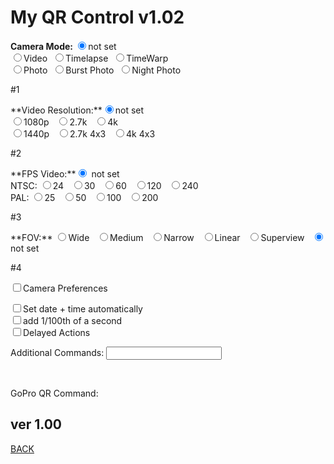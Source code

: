 <script src="../../jquery.min.js"></script>
<script src="../../qrcodeborder.js"></script>
<style>
        #qrcode{
            width: 100%;
        }
        div{
            width: 100%;
            display: inline-block;
        }
</style>

# My QR Control v1.02

<p><b>Camera Mode: </b><input type="radio" id="m7" name="mode" value="" checked><label for="m7">not set</label><br>
  <input type="radio" id="m1" name="mode" value="mV"><label  for="m1">Video</label>&nbsp;
  <input type="radio" id="m2" name="mode" value="mT"><label  for="m2">Timelapse</label>&nbsp;
  <input type="radio" id="m3" name="mode" value="mTW"><label for="m3">TimeWarp</label><br>
  <input type="radio" id="m4" name="mode" value="mP"><label  for="m4">Photo</label>&nbsp;
  <input type="radio" id="m5" name="mode" value="mPB"><label for="m5">Burst Photo</label>&nbsp;
  <input type="radio" id="m6" name="mode" value="mPN"><label for="m6">Night Photo</label><br>
<table>

#1 

<div id="settingsRES">
**Video Resolution:**<input type="radio" id="r7" name="res" value="" checked><label for="r7">not set</label><br>
  <input type="radio" id="r1" name="res" value="r1080"><label for="r1">1080p </label>&nbsp;
  <input type="radio" id="r2" name="res" value="r27"  ><label for="r2">2.7k  </label>&nbsp;
  <input type="radio" id="r3" name="res" value="r4"   ><label for="r3">4k </label><br>
  <input type="radio" id="r4" name="res" value="r1440"><label for="r4">1440p </label>&nbsp;
  <input type="radio" id="r5" name="res" value="r27T" ><label for="r5">2.7k 4x3 </label>&nbsp;
  <input type="radio" id="r6" name="res" value="r4T"  ><label for="r6">4k 4x3 </label><br>
</div>
 
#2
 
<div id="settingsFPS">
**FPS Video:**</b><input type="radio" id="p10" name="fps" value="" checked> <label for="p10">not set</label><br>
NTSC:
  <input type="radio" id="p1" name="fps" value="p24" ><label for="p1">24 </label>&nbsp;
  <input type="radio" id="p2" name="fps" value="p30" ><label for="p2">30 </label>&nbsp;
  <input type="radio" id="p3" name="fps" value="p60" ><label for="p3">60 </label>&nbsp;
  <input type="radio" id="p4" name="fps" value="p120"><label for="p4">120 </label>&nbsp;
  <input type="radio" id="p5" name="fps" value="p240"><label for="p5">240 </label>&nbsp;<br>
 PAL:
  <input type="radio" id="p6" name="fps" value="p25"><label for="p6">25 </label>&nbsp;
  <input type="radio" id="p7" name="fps" value="p50"><label for="p7">50 </label>&nbsp;
  <input type="radio" id="p8" name="fps" value="p100"><label for="p8">100 </label>&nbsp;
  <input type="radio" id="p9" name="fps" value="p200"><label for="p9">200 </label>&nbsp;
</div>
 
#3
 
<div id="settingsFOV">
**FOV:**
  <input type="radio" id="f1" name="fov" value="fW"><label for="f1">Wide </label>&nbsp;
  <input type="radio" id="f2" name="fov" value="fM"><label for="f2">Medium </label>&nbsp;
  <input type="radio" id="f3" name="fov" value="fN"><label for="f3">Narrow </label>&nbsp;
  <input type="radio" id="f4" name="fov" value="fL"><label for="f4">Linear </label>&nbsp;
  <input type="radio" id="f5" name="fov" value="fS"><label for="f5">Superview </label>&nbsp;
  <input type="radio" id="f6" name="fov" value="" checked> <label for="f6">not set</label>
 </div>

#4

<div id="settingsBurst" style="display: none">
**Burst Style:**
  <input type="radio" id="b1" name="burst" value="b3N1"><label  for="b1">3/1 </label>&nbsp;
  <input type="radio" id="b2" name="burst" value="b5N1"><label  for="b2">5/1 </label>&nbsp;
  <input type="radio" id="b3" name="burst" value="b10N1"><label for="b3">10/1 </label>&nbsp;
  <input type="radio" id="b4" name="burst" value="b10N2"><label for="b4">10/2 </label>&nbsp;
  <input type="radio" id="b5" name="burst" value="b10N3"><label for="b5">10/3 </label>&nbsp;
  <input type="radio" id="b6" name="burst" value="b30N1"><label for="b6">30/1 </label>&nbsp;
  <input type="radio" id="b7" name="burst" value="b30N2"><label for="b7">30/2 </label>&nbsp;
  <input type="radio" id="b8" name="burst" value="b30N3"><label for="b8">30/3 </label>&nbsp;
  <input type="radio" id="b9" name="burst" value="b30N6"><label for="b9">30/6 </label>&nbsp;
  <input type="radio" id="b10" name="burst" value="" checked><label for="b10">not set</label>
</div>


<div id="settingsLoop" style="display: none">
<p><b>Loop Length: </b>
  <input type="radio" id="loop1" name="loop" value="" checked><label for="loop1">5 min </label>&nbsp;
  <input type="radio" id="loop2" name="loop" value="2"><label for="loop2">20 min </label>&nbsp;
  <input type="radio" id="loop3" name="loop" value="6"><label for="loop3">60 min </label>&nbsp;
  <input type="radio" id="loop4" name="loop" value="12"><label for="loop4">120 min </label>&nbsp;
  <input type="radio" id="loop5" name="loop" value="M"><label for="loop5">MAX</label><br>
</div>


<div id="settingsTimelapse" style="display: none">
<p><b>Timelapse Interval: </b>
  <input type="radio" id="fpslapse1"   name="fpslapse" value="p15"><label for="fpslapse1">2X </label>&nbsp;
  <input type="radio" id="fpslapse2"    name="fpslapse" value="p6"><label for="fpslapse2">5X </label>&nbsp;
  <input type="radio" id="fpslapse3"    name="fpslapse" value="p3"><label for="fpslapse3">10X </label>&nbsp;
  <input type="radio" id="fpslapse4"    name="fpslapse" value="p2"><label for="fpslapse4">0.5s/15X </label>&nbsp;
  <input type="radio" id="fpslapse5"    name="fpslapse" value="p1"><label for="fpslapse5">1s/30X </label>&nbsp;
  <input type="radio" id="fpslapse6"   name="fpslapse" value="p.2"><label for="fpslapse6">2s </label>&nbsp;
  <input type="radio" id="fpslapse7"   name="fpslapse" value="p.5"><label for="fpslapse7">5s </label>&nbsp;
  <input type="radio" id="fpslapse8"  name="fpslapse" value="p.10"><label for="fpslapse8">10s </label>&nbsp;
  <input type="radio" id="fpslapse9"  name="fpslapse" value="p.30"><label for="fpslapse9">30s </label>&nbsp;
  <input type="radio" id="fpslapse10" name="fpslapse" value="p.60"><label for="fpslapse10">60s </label>&nbsp;
  <input type="radio" id="fpslapse11" name="fpslapse" value="" checked><label for="fpslapse11">not set</label><br>
</div>
 
<div id="settingsNightlapse" style="display: none">
<p><b>Nightlapse Interval: </b>
  <input type="radio" id="fpsnight1" name="fpsnight" value="p"     ><label for="fpsnight1">cont. </label>&nbsp;
  <input type="radio" id="fpsnight2" name="fpsnight" value="p.10"  ><label for="fpsnight2">10s </label>&nbsp;
  <input type="radio" id="fpsnight3" name="fpsnight" value="p.15"  ><label for="fpsnight3">15s </label>&nbsp;
  <input type="radio" id="fpsnight4" name="fpsnight" value="p.30"  ><label for="fpsnight4">30s </label>&nbsp;
  <input type="radio" id="fpsnight5" name="fpsnight" value="p.60"  ><label for="fpsnight5">60s </label>&nbsp;
  <input type="radio" id="fpsnight6" name="fpsnight" value="p.120" ><label for="fpsnight6">2min </label>&nbsp;
  <input type="radio" id="fpsnight7" name="fpsnight" value="p.300" ><label for="fpsnight7">5min </label>&nbsp;
  <input type="radio" id="fpsnight8" name="fpsnight" value="p.1800"><label for="fpsnight8">30min </label>&nbsp;
  <input type="radio" id="fpsnight9" name="fpsnight" value="p.3600"><label for="fpsnight9">60min </label>&nbsp;
  <input type="radio" id="fpsnight10" name="fpsnight" value="" checked><label for="fpsnight10">not set</label>
</div>
 
 

<div id="settingsNightexposure" style="display: none">
<p><b>Night Exposure: </b>
  <input type="radio" id="nightexp1" name="nightexp" value="eA" ><label for="nightexp1">auto </label>&nbsp;
  <input type="radio" id="nightexp2" name="nightexp" value="e2" ><label for="nightexp2">2s </label>&nbsp;
  <input type="radio" id="nightexp3" name="nightexp" value="e5" ><label for="nightexp3">5s </label>&nbsp;
  <input type="radio" id="nightexp4" name="nightexp" value="e10"><label for="nightexp4">10s </label>&nbsp;
  <input type="radio" id="nightexp5" name="nightexp" value="e15"><label for="nightexp5">15s </label>&nbsp;
  <input type="radio" id="nightexp6" name="nightexp" value="e20"><label for="nightexp6">20s </label>&nbsp;
  <input type="radio" id="nightexp7" name="nightexp" value="e30"><label for="nightexp7">30s </label>&nbsp;
  <input type="radio" id="nightexp8" name="nightexp" value="" checked><label for="nightexp8"> not set</label><br>
</form>
</div>

<div id="settingsRESTLV" style="display: none">
<p><b>TLV/Warp Resolution: </b>
  <input type="radio" id="rt1" name="restlv" value="r1080"><label for="rt1">1080p </label>&nbsp;
  <input type="radio" id="rt2" name="restlv" value="r1440"><label for="rt2">1440p </label>&nbsp;
  <input type="radio" id="rt3" name="restlv" value="r27T" ><label for="rt3">2.7k 4x3 </label>&nbsp;
  <input type="radio" id="rt4" name="restlv" value="r4"   ><label for="rt4">4k </label>&nbsp;
  <input type="radio" id="rt5" name="restlv" value="" checked><label for="rt5">not set</label>
 </div>
 

<div id="settingsVideo" style="display: none">
<p><b>Video Properties: </b><br>
Hypersmooth    <input type="radio" id="eis1" name="eis" value="e0"><label for="eis1">Off</label>&nbsp;<input type="radio" id="eis2" name="eis" value="e1"><label for="eis2">On</label>&nbsp;<input type="radio" id="eis3" name="eis" value="" checked> <label for="eis3">not set</label><br>
Low Light      <input type="radio" id="all1" name="all" value="l0"><label for="al11">Off</label>&nbsp;<input type="radio" id="all2" name="all" value="l1"><label for="all2">On</label>&nbsp;<input type="radio" id="all3" name="all" value="" checked> <label for="all3">not set</label><br>
</div>


<div id="settingsBurst" style="display: none">
<p><b>Burst Style: </b>
  <input type="radio" id="b1" name="burst" value="b3N1"><label  for="b1">3/1 </label>&nbsp;
  <input type="radio" id="b2" name="burst" value="b5N1"><label  for="b2">5/1 </label>&nbsp;
  <input type="radio" id="b3" name="burst" value="b10N1"><label for="b3">10/1 </label>&nbsp;
  <input type="radio" id="b4" name="burst" value="b10N2"><label for="b4">10/2 </label>&nbsp;
  <input type="radio" id="b5" name="burst" value="b10N3"><label for="b5">10/3 </label>&nbsp;
  <input type="radio" id="b6" name="burst" value="b30N1"><label for="b6">30/1 </label>&nbsp;
  <input type="radio" id="b7" name="burst" value="b30N2"><label for="b7">30/2 </label>&nbsp;
  <input type="radio" id="b8" name="burst" value="b30N3"><label for="b8">30/3 </label>&nbsp;
  <input type="radio" id="b9" name="burst" value="b30N6"><label for="b9">30/6 </label>&nbsp;
  <input type="radio" id="b10" name="burst" value="" checked><label for="b10">not set</label>
</div>



<div id="settingsPhoto" style="display: none">
<p><b>Photo Properties: </b><br>
  <input type="radio" id="raw1" name="raw" value="rW"><label for="raw1">WDR </label>&nbsp;
  <input type="radio" id="raw2" name="raw" value="r"><label for="raw2">RAW </label>&nbsp;
  <input type="radio" id="raw3" name="raw" value="" checked> <label for="raw3"> none</label>
</div>

<div id="settingsAUDT" style="display: none">
<p><b>Audio Type: </b>
  <input type="radio" id="audt1" name="audt" value="" checked><label for="audt1">auto </label>&nbsp;
  <input type="radio" id="audt2" name="audt" value="aS"><label for="audt2">Stereo </label>&nbsp;
  <input type="radio" id="audt3" name="audt" value="aW"><label for="audt3">Wind</label>
</div>
 

<div id="settingsPT" style="display: none">
<input type="checkbox" id="pt" value="t"><label for="pt">Protune Controls</label><br>
</div>



<UL>
<LI id="ptCOLOR" style="display: none">
<b>Protune Color: </b>
  <input type="radio" id="ptc1" name="ptc" value="" checked><label for="ptc1">GoPro </label>&nbsp;
  <input type="radio" id="ptc2" name="ptc" value="cF"><label for="ptc2">Flat</label>
 
<LI id="ptWBAL" style="display: none"><b>White Balance: </b>
  <input type="radio" id="wb1" name="wb" value="" checked><label for="wb1">Auto </label>&nbsp;
  <input type="radio" id="wb2" name="wb" value="w23" ><label for="wb2">2300K </label>&nbsp;
  <input type="radio" id="wb3" name="wb" value="w28" ><label for="wb3">2800K </label>&nbsp;
  <input type="radio" id="wb4" name="wb" value="w32" ><label for="wb4">3200K </label>&nbsp;<br>&nbsp;&nbsp;&nbsp;&nbsp;&nbsp;&nbsp;&nbsp;&nbsp;&nbsp;&nbsp;&nbsp;&nbsp;&nbsp;&nbsp;&nbsp;&nbsp;&nbsp;&nbsp;&nbsp;&nbsp;&nbsp;&nbsp;&nbsp;&nbsp;&nbsp;&nbsp;
  <input type="radio" id="wb5" name="wb" value="w40" ><label for="wb5">4000K </label>&nbsp;
  <input type="radio" id="wb6" name="wb" value="w45" ><label for="wb6">4500K </label>&nbsp;
  <input type="radio" id="wb7" name="wb" value="w50" ><label for="wb7">5000K </label>&nbsp;
  <input type="radio" id="wb8" name="wb" value="w55" ><label for="wb8">5500K </label>&nbsp;<br>&nbsp;&nbsp;&nbsp;&nbsp;&nbsp;&nbsp;&nbsp;&nbsp;&nbsp;&nbsp;&nbsp;&nbsp;&nbsp;&nbsp;&nbsp;&nbsp;&nbsp;&nbsp;&nbsp;&nbsp;&nbsp;&nbsp;&nbsp;&nbsp;&nbsp;&nbsp;
  <input type="radio" id="wb9" name="wb" value="w60"> <label for="wb9">6000K </label>&nbsp;
  <input type="radio" id="wb10" name="wb" value="w65"><label for="wb10">6500K </label>&nbsp;
  <input type="radio" id="wb11" name="wb" value="wN" ><label for="wb11">Native </label>&nbsp;
  <input type="radio" id="wb12" name="wb" value="" checked><label for="wb12">not set</label>
 
<LI id="ptIMIN" style="display: none">
<b>ISO Min: </b>
  <input type="radio" id="isomin1" name="isomin" value="M1" ><label for="isomin1">100 (def) </label>&nbsp;
  <input type="radio" id="isomin2" name="isomin" value="M2" ><label for="isomin2">200 </label>&nbsp;
  <input type="radio" id="isomin3" name="isomin" value="M4" ><label for="isomin3">400 </label>&nbsp;
  <input type="radio" id="isomin4" name="isomin" value="M8" ><label for="isomin4">800 </label>&nbsp;
  <input type="radio" id="isomin5" name="isomin" value="M16"><label for="isomin5">1600 </label>&nbsp;
  <input type="radio" id="isomin6" name="isomin" value="M32"><label for="isomin6">3200 </label>&nbsp;
  <input type="radio" id="isomin7" name="isomin" value="M64"><label for="isomin7">6400 </label>&nbsp;
  <input type="radio" id="isomin8" name="isomin" value="M1" checked><label for="isomin7">not set</label>
 
<LI id="ptISO" style="display: none">
<b>ISO Max: </b>
  <input type="radio" id="iso1" name="iso" value="i1" ><label for="iso1">100 </label>&nbsp;
  <input type="radio" id="iso2" name="iso" value="i2" ><label for="iso2">200 </label>&nbsp;
  <input type="radio" id="iso3" name="iso" value="i4" ><label for="iso3">400 </label>&nbsp;
  <input type="radio" id="iso4" name="iso" value="i8" ><label for="iso4">800 </label>&nbsp;
  <input type="radio" id="iso5" name="iso" value="i16"><label for="iso5">1600 (def) </label>&nbsp;
  <input type="radio" id="iso6" name="iso" value="i32"><label for="iso6">3200 </label>&nbsp;
  <input type="radio" id="iso7" name="iso" value="i64"><label for="iso7">6400 </label>&nbsp;
  <input type="radio" id="iso8" name="iso" value="i16" checked><label for="iso8">not set</label>
 
<LI id="ptSHUT" style="display: none">
<b>Lock Shutter: </b>
  <input type="radio" id="shut1" name="shut" value="S360"><label for="shut1">360&deg; </label>&nbsp;
  <input type="radio" id="shut2" name="shut" value="S180"><label for="shut2">180&deg; </label>&nbsp;
  <input type="radio" id="shut3" name="shut" value="S90" ><label for="shut3">90&deg; </label>&nbsp;
  <input type="radio" id="shut4" name="shut" value="S45" ><label for="shut4">45&deg; </label>&nbsp;
  <input type="radio" id="shut5" name="shut" value="S22" ><label for="shut5">22&deg; </label>&nbsp;
  <input type="radio" id="shut6" name="shut" value="S0"  ><label for="shut6">Auto</label>
  <input type="radio" id="shut7" name="shut" value="" checked><label for="shut7">not set</label><br>&nbsp;&nbsp;&nbsp;&nbsp;&nbsp;&nbsp;&nbsp;&nbsp;&nbsp;&nbsp;&nbsp;&nbsp;(extended beyond camera menu)
  <input type="radio" id="shut8" name="shut" value="S10" ><label for="shut8">10&deg; </label>&nbsp;
  <input type="radio" id="shut9" name="shut" value="S5" ><label for="shut9">5&deg; </label>&nbsp;
  <input type="radio" id="shut10" name="shut" value="S2" ><label for="shut10">2&deg; </label>&nbsp;

<LI id="ptEV" style="display: none">
<b>EV Compensation: </b>
  <input type="radio" id="ev1" name="ev" value="x-2"  ><label for="ev1">-2 </label>&nbsp;
  <input type="radio" id="ev2" name="ev" value="x-1.5"><label for="ev2">-1.5 </label>&nbsp;
  <input type="radio" id="ev3" name="ev" value="x-1"  ><label for="ev3">-1 </label>&nbsp;
  <input type="radio" id="ev4" name="ev" value="x-.5" ><label for="ev4">-0.5 </label>&nbsp;
  <input type="radio" id="ev5" name="ev" value="x0"   ><label for="ev5">0 </label>&nbsp;
  <input type="radio" id="ev6" name="ev" value="x.5"  ><label for="ev6">+0.5 </label>&nbsp;
  <input type="radio" id="ev7" name="ev" value="x1"   ><label for="ev7">+1 </label>&nbsp;
  <input type="radio" id="ev8" name="ev" value="x1.5" ><label for="ev8">+1.5 </label>&nbsp;
  <input type="radio" id="ev9" name="ev" value="x2"   ><label for="ev9">+2</label>
  <input type="radio" id="ev10" name="ev" value="" checked><label for="ev10">not set</label>

<LI id="ptSHARP" style="display: none">
<b>Sharpness: </b>
  <input type="radio" id="sharp1" name="sharp" value="sL"><label for="sharp1">Low </label>&nbsp;
  <input type="radio" id="sharp2" name="sharp" value="sM"><label for="sharp2">Medium </label>&nbsp;
  <input type="radio" id="sharp3" name="sharp" value="" checked><label for="sharp3">High</label>

<LI id="ptAUD" style="display: none">
<b>RAW Audio: </b>
  <input type="radio" id="aud1" name="aud" value="" checked><label for="aud1">Off </label>&nbsp;
  <input type="radio" id="aud2" name="aud" value="aL"><label for="aud2">Low </label>&nbsp;
  <input type="radio" id="aud3" name="aud" value="aM"><label for="aud3">Medium </label>&nbsp;
  <input type="radio" id="aud4" name="aud" value="aH"><label for="aud4">High</label>

</UL>


<div id="cameraOptions">
<input type="checkbox" id="options" value=""><label for="options">Camera Preferences</label><br>
</div>

<UL id="optionOn">
<LI id="opGPS" style="display: none"><b>GPS: </b>
  <input type="radio" id="gps1" name="gps" value="g0"><label for="gps1">off </label>&nbsp;
  <input type="radio" id="gps2" name="gps" value="g1"><label for="gps2">on </label>
  <input type="radio" id="gps3" name="gps" value="" checked><label for="gps3">not set </label>

<LI id="opVC" style="display: none"><b>Voice Control:  </b> 
  <input type="radio" id="vc1" name="vc" value="v0"><label for="vc1">off </label>&nbsp;
  <input type="radio" id="vc2" name="vc" value="v1"><label for="vc2">on </label>
  <input type="radio" id="vc3" name="vc" value="" checked><label for="vc3">not set</label>
 
<LI id="opQC" style="display: none"><b>Quick Capture: </b>  
  <input type="radio" id="qc1" name="qc" value="q0"><label for="qc1">off </label>&nbsp;
  <input type="radio" id="qc2" name="qc" value="q1"><label for="qc2">on </label>
  <input type="radio" id="qc3" name="qc" value="" checked><label for="qc3">not set </label>
  
<LI id="opDM" style="display: none"><b>Default Mode:</b>
  <input type="radio" id="dm1" name="dm" value="dV">  <label for="dm1">Last Used Video</label>&nbsp;
  <input type="radio" id="dm2" name="dm" value="dP">  <label for="dm1">Last Used Photo</label>&nbsp;
  <input type="radio" id="dm3" name="dm" value="dT">  <label for="dm1">Last Used Timelapse</label>&nbsp;
  <input type="radio" id="dm4" name="dm" value="" checked><label for="dm4">not set</label>

<LI id="opBV" style="display: none"><b>Beep Volume:  </b> 
  <input type="radio" id="bv1" name="bv" value="V0"><label for="bv1">0% </label>&nbsp;
  <input type="radio" id="bv2" name="bv" value="V1"><label for="bv2">10% </label>&nbsp;
  <input type="radio" id="bv3" name="bv" value="V4"><label for="bv3">40% </label>&nbsp;
  <input type="radio" id="bv4" name="bv" value="V7"><label for="bv4">70% </label>&nbsp;
  <input type="radio" id="bv5" name="bv" value="V9"><label for="bv5">100% </label>&nbsp;
  <input type="radio" id="bv6" name="bv" value="" checked><label for="bv5">not set</label>
  
  
<LI id="opDB" style="display: none"><b>Display Brightness:  </b> 
  <input type="radio" id="db2" name="db" value="B1"><label for="db1">10% </label>&nbsp;
  <input type="radio" id="db3" name="db" value="B4"><label for="db2">40% </label>&nbsp;
  <input type="radio" id="db4" name="db" value="B7"><label for="db3">70% </label>&nbsp;
  <input type="radio" id="db5" name="db" value="B9"><label for="db4">100% </label>&nbsp;
  <input type="radio" id="db6" name="db" value="" checked><label for="bv5">not set</label>
  
<LI id="opLO" style="display: none"><b>LEDs On:  </b> 
  <input type="radio" id="lo1" name="lo" value="D0"><label for="lo1">All Off </label>&nbsp;
  <input type="radio" id="lo2" name="lo" value="D2"><label for="lo2">Rear Only </label>&nbsp;
  <input type="radio" id="lo3" name="lo" value="D4"><label for="lo3">All On </label>&nbsp;
  <input type="radio" id="lo4" name="lo" value="" checked><label for="lo4">not set</label>
  
<LI id="opOR" style="display: none"><b>Orientation Lock:  </b> 
  <input type="radio" id="or1" name="or" value="R1"><label for="or1">Landscape Up </label>&nbsp;
  <input type="radio" id="or2" name="or" value="R2"><label for="or2">Landscape Down </label>&nbsp;
  <input type="radio" id="or3" name="or" value="R0"><label for="or3">Unlocked/Free </label>&nbsp;
  <input type="radio" id="or4" name="or" value="" checked><label for="or4">not set</label>
  
<LI id="opAO" style="display: none"><b>Camera Auto Off: </b>  
  <input type="radio" id="ao1" name="ao" value="C5"><label for="ao1">5 mins </label>&nbsp;
  <input type="radio" id="ao2" name="ao" value="C15"><label for="ao2">15 mins </label>&nbsp;
  <input type="radio" id="ao3" name="ao" value="C30"><label for="ao3">30 mins </label>&nbsp;
  <input type="radio" id="ao4" name="ao" value="C"><label for="ao4">Never </label>&nbsp;
  <input type="radio" id="ao5" name="ao" value="" checked><label for="ao5">not set</label>
  
<LI id="opSO" style="display: none"><b>Screen Auto Off: </b>  
  <input type="radio" id="so1" name="so" value="S1"><label for="so1">1 mins </label>&nbsp;
  <input type="radio" id="so2" name="so" value="S2"><label for="so2">2 mins </label>&nbsp;
  <input type="radio" id="so3" name="so" value="S3"><label for="so3">3 mins </label>&nbsp;
  <input type="radio" id="so4" name="so" value="S"><label for="so4">Never </label>&nbsp;
  <input type="radio" id="so5" name="so" value="" checked><label for="so5">not set</label>
  
<LI id="opWC" style="display: none"><b>WiFi Connections: </b>  
  <input type="radio" id="wc1" name="wc" value="W0"><label for="wc1">Off </label>&nbsp;
  <input type="radio" id="wc2" name="wc" value="W1"><label for="wc2">On </label>&nbsp;
  <input type="radio" id="wc3" name="wc" value="" checked><label for="wc3">not set</label>
  
<LI id="opLN" style="display: none"><b>Language:</b><br>  
  <input type="radio" id="ln1" name="ln" value="L0"> <label for="ln1">English US </label>&nbsp;
  <input type="radio" id="ln2" name="ln" value="L01"><label for="ln2">English UK </label>&nbsp;
  <input type="radio" id="ln3" name="ln" value="L02"><label for="ln3">English AUS </label>&nbsp;
  <input type="radio" id="ln4" name="ln" value="L4"> <label for="ln4">Spanish EU </label>&nbsp;
  <input type="radio" id="ln5" name="ln" value="L41"><label for="ln5">Spanish NA </label>&nbsp;
  <input type="radio" id="ln6" name="ln" value="L2"> <label for="ln6">German </label>&nbsp;<br>
  <input type="radio" id="ln7" name="ln" value="L3"> <label for="ln7">Italian </label>&nbsp;
  <input type="radio" id="ln8" name="ln" value="L1"> <label for="ln8">Chinese </label>&nbsp;
  <input type="radio" id="ln9" name="ln" value="L5"> <label for="ln9">Japanese </label>&nbsp;
  <input type="radio" id="ln10" name="ln" value="L7"><label for="ln10">Korean </label>&nbsp;
  <input type="radio" id="ln11" name="ln" value="L6"><label for="ln11">French </label>&nbsp;
  <input type="radio" id="ln12" name="ln" value="L8"><label for="ln12">Portuguese </label>&nbsp;
  <input type="radio" id="ln13" name="ln" value="L9"><label for="ln13">Russian </label>&nbsp;
  <input type="radio" id="ln14" name="ln" value="" checked><label for="ln14">not set</label>
  
</UL>



<div id="opDT">
<input type="checkbox" id="dt" value="oT"><label for="dt">Set date + time automatically</label><br>
</div>

<div id="opDTS">
<input type="checkbox" id="dttimecode" value=""><label for="dttimecode">add 1/100th of a second</label><br>
</div>
<br>


 
<div id="cameraActions">
<input type="checkbox" id="actions" value=""><label for="actions">Delayed Actions</label><br>
</div>


<UL id="actionOn">

<LI id="aSD" style="display: none"><b>Shutdown and capture in:</b> 
<input type="text" id="starthrs" value="" style="width:45px">hours <input type="text" id="startmins" value="" style="width:45px">mins <input type="text" id="startsecs" value="" style="width:45px">secs <br>
&nbsp;&nbsp;&nbsp;<b>or</b> at camera time: <input type="text" id="time" value="" style="width:60px"> (format 24hr HH:MM)<br>
&nbsp;&nbsp;&nbsp;<b>or</b> minutes after <b>sunrise</b>: <input type="text" id="risemins" value="" style="width:60px"> e.g. -30 for mins before<br>
&nbsp;&nbsp;&nbsp;<b>or</b> minutes after <b>sunset</b>: <input type="text" id="setmins" value="" style="width:60px"> e.g. -45 for mins before<br>

<LI id="aS" style="display: none"><b>Start Capture:</b>
  <input type="radio" id="as1" name="as" value="!S"><label for="as1">Now </label>&nbsp;
  <input type="radio" id="as2" name="as" value="!1S"><label for="as2">in 1 sec </label>&nbsp;
  <input type="radio" id="as3" name="as" value="!3S"><label for="as3">in 3 secs </label>&nbsp;
  <input type="radio" id="as4" name="as" value="!30S"><label for="as4">in 30 secs </label>&nbsp;
  <input type="radio" id="as5" name="as" value="" checked><label for="as5">not set</label>
  
<LI id="aE" style="display: none"><b>End Capture:</b>
  <input type="radio" id="ae1" name="ae" value="!5E"><label for="ae1">End after 5 secs </label>&nbsp;
  <input type="radio" id="ae2" name="ae" value="!10E"><label for="ae2">End after 10 secs </label>&nbsp;
  <input type="radio" id="ae3" name="ae" value="!60E"><label for="ae3">End after 1 min </label>&nbsp;
  <input type="radio" id="ae4" name="ae" value="!600E"><label for="ae4">End after 10 min  </label>&nbsp;
  <input type="radio" id="ae5" name="ae" value="" checked><label for="ae5">not set</label>

<LI id="aEND" style="display: none"><b>End capture after:</b> 
<input type="text" id="endhrs" value="" style="width:45px">hours <input type="text" id="endmins" value="" style="width:45px">mins <input type="text" id="endsecs" value="" style="width:45px">secs <br>
&nbsp;&nbsp;&nbsp;<b>or</b> at camera time: <input type="text" id="endtime" value="" style="width:60px"> (format 24hr HH:MM)<br>
<!--&nbsp;&nbsp;&nbsp;<b>or</b> minutes after <b>sunrise</b>: <input type="text" id="endrisemins" value="" style="width:60px"> e.g. -30 for mins before<br>
&nbsp;&nbsp;&nbsp;<b>or</b> minutes after <b>sunset</b>: <input type="text" id="endsetmins" value="" style="width:60px"> e.g. -45 for mins before<br> -->

<br>
<LI id="aSM" style="display: none"><b>Start via Motion Detection:</b> 
<input type="text" id="mstart" value="" style="width:60px">start <input type="text" id="mend" value="" style="width:60px">end sensitivity (1-9) <b><br>
&nbsp;&nbsp;&nbsp;</b> Delay start: <input type="text" id="dhold" value="" style="width:60px"> seconds to get out of the shot.<br>
&nbsp;&nbsp;&nbsp;</b> Mask motion: <input type="text" id="mmhold" value="" style="width:60px"> seconds to learn background motion.<br>
&nbsp;&nbsp;&nbsp;</b> Hold time: <input type="text" id="mhold" value="" style="width:60px"> seconds to capture after motion stops.<br>
<br>
<LI id="aSV" style="display: none"><b>Start at GPS Velocity (km/h):</b> 
<input type="text" id="vstart" value="" style="width:60px">start speed <input type="text" id="vend" value="" style="width:60px">end speed <b><br>
&nbsp;&nbsp;&nbsp;</b> Hold time: <input type="text" id="vhold" value="" style="width:60px"> seconds)<br>
<br>
<LI id="aR" style="display: none"><b>Repeat command after: 
</b> <input type="text" id="repeathrs" value="" style="width:45px">hours <input type="text" id="repeatmins" value="" style="width:45px">mins <input type="text" id="repeatsecs" value="" style="width:45px">secs <br>
&nbsp;&nbsp;&nbsp;<b>or</b> delay for HH:MM <input type="text" id="repeattime" value="" style="width:60px"> <br>
&nbsp;&nbsp;&nbsp;<b>or</b> minutes after <b>sunrise</b>: <input type="text" id="repeatrisemins" value="" style="width:60px"> e.g. -30 for mins before<br>
&nbsp;&nbsp;&nbsp;<b>or</b> minutes after <b>sunset</b>: <input type="text" id="repeatsetmins" value="" style="width:60px"> e.g. -45 for mins before<br> 

  
<LI id="aQ" style="display: none"><b>Show QR Code:</b>
  <input type="radio" id="aq1" name="aq" value="!Q"><label for="aq1">Show Current Mode </label>&nbsp;
  <input type="radio" id="aq2" name="aq" value="" checked><label for="aq2">not set</label>
    
</UL>
<p>Additional Commands: <input type="text" id="addcmd" value=""><br>
<p>


<center>
<div id="qrcode"></div>
<br>
</center>

<br>

GoPro QR Command: <b id="txt"></b>



## ver 1.00
[BACK](..)

<script>
var lastcmd = ""
var lasttimecmd = "xxxxxxxxx"
var changed = false;
var ms = 0;
var lastms = 0;
var timechecked = false;
var once = true;
var even = 0;
var qrcode;

function makeQR() {	
	if(once == true)
	{
		qrcode = new QRCode(document.getElementById("qrcode"), 
		{
			text : "QR Control\nReady",
			width : 400,
			height : 400,
			correctLevel : QRCode.CorrectLevel.M
		});
	}
	once = false;
}

function startTime() {	
    var today;
    var yy;
    var mm;
    var dd;
    var h;
    var m;
    var s;
	var timecodefps = 30;
    var ms;
    var f;
	var cmd = ""
			
	dset("settingsRES", false);
	dset("settingsFPS", false);
	dset("settingsFOV", false);
	dset("settingsRESTLV", false);
	dset("settingsVideo", false);
	dset("settingsPhoto", false);
	dset("settingsPT", false);
	dset("settingsBurst", false);
	//dset("settingsLoop", false);
	dset("settingsTimelapse", false);
	dset("settingsNightlapse", false);
	dset("settingsNightexposure", false);
	dset("settingsAUDT",false);
	
	dset("ptCOLOR", false);
	dset("ptWBAL", false);
	dset("ptISO",false);
	dset("ptIMIN",false);
	dset("ptSHUT",false);
	dset("ptIMIN",false);
	dset("ptEV",false);
	dset("ptSHARP",false);
	dset("ptAUD",false);
	
	//dset("optionOn", false);
	
	dset("opGPS", false);
	dset("opVC", false);
	dset("opQC", false);
	dset("opDM", false);
	dset("opBV", false);
	dset("opDB", false);
	dset("opLO", false);
	dset("opOR", false);
	dset("opAO", false);
	dset("opSO", false);
	dset("opWC", false);
	dset("opLN", false);
			
	//dset("actionOn", false);
	
	dset("aS", false);
	dset("aE", false);
	dset("aSD", false);
	dset("aEND", false);
	dset("aSM", false);
	dset("aSV", false);
	dset("aR", false);
	dset("aQ", false);
	
	var checkedmode = 0;
	
	for (i = 1; i < 7; i++) { 
		var mode = "m"+i;
		var x = document.getElementById(mode).checked;
		if( x == true)
			checkedmode = i;
	}
	
	switch(checkedmode)
	{
		default:
		case 1: //Video		
		dset("settingsRES", true);
		dset("settingsFPS", true);
		dset("settingsFOV", true);
		dset("settingsVideo", true);
		dset("settingsPT", true);
		dset("settingsAUDT",true);
		break;
		
	/*	case 2: //Loop
		dset("settingsRES", true);
		dset("settingsFPS", true);
		dset("settingsFOV", true);
		dset("settingsLoop", true);
		if(document.getElementById("pt") != null)
			document.getElementById("pt").checked = false;
		break;*/
		
		case 2: //Timelapse Video
		dset("settingsTimelapse", true);		
		dset("settingsRESTLV", true);
		if(document.getElementById("rt1").checked == true) // 1080
			dset("settingsFOV", true);
			
		if(document.getElementById("pt") != null)
			document.getElementById("pt").checked = false;
		break;
		
		case 3: //TimeWarp Video
		dset("settingsTimelapse", true);		
		dset("settingsRESTLV", true);
		if(document.getElementById("rt1").checked == true) // 1080
			dset("settingsFOV", true);
			
		if(document.getElementById("pt") != null)
			document.getElementById("pt").checked = false;
		break;
		
	
		case 4: //Photo
		dset("settingsPT", true);
		dset("settingsFOV", true);
		dset("settingsPhoto", true);
		break;
		
		case 5: //Burst
		dset("settingsBurst", true);
		dset("settingsPT", true);
		dset("settingsFOV", true);
		break;
		
		case 6: //Night
		dset("settingsNightexposure", true);
		dset("settingsPT", true);
		dset("settingsFOV", true);
		break;
		
		
		
		//case 8: //Timelapse Photo
		//dset("settingsTimelapse", true);
		//dset("settingsPT", true);
		//dset("settingsFOV", true);
		//break;
		//
		//case 9: //Nightlapse
		//dset("settingsNightexposure", true);
		//dset("settingsNightlapse", true);
		//dset("settingsFOV", true);
		//dset("settingsPT", true);
		//break;
	}
		
	if(document.getElementById("pt") != null)
	{
		if(document.getElementById("pt").checked == true)
		{
			dset("ptCOLOR", true);
			dset("ptWBAL", true);
			dset("ptISO",true);
			dset("ptIMIN",true);

			if(document.getElementById('iso8').checked == true)
			{
				dset("ptSHUT",false);
				dset("ptEV",true);
			}
			else
			{
				dset("ptSHUT",true);

				if(document.getElementById('shut7').checked == true || document.getElementById('shut6').checked == true) 
				{  // not shutter lock
					dset("ptEV",true);
				}
			}
			
			if(checkedmode == 1) //Video
			{
				dset("ptAUD",true);
			}
				
			dset("ptSHARP",true);
			dset("ptAUD",true);
		}
	}
	
	if(document.getElementById("options") != null)
	{
		if(document.getElementById("options").checked == true)
		{
			//dset("optionOn", true);
			
			dset("opGPS", true);
			dset("opVC", true);
			dset("opQC", true);
			dset("opDM", true);
			dset("opBV", true);
			dset("opDB", true);
			dset("opLO", true);
			dset("opOR", true);
			dset("opAO", true);
			dset("opSO", true);
			dset("opWC", true);
			dset("opLN", true);
		}
	}
	
	if(document.getElementById("actions") != null)
	{
		if(document.getElementById("actions").checked == true)
		{
			//dset("actionOn", true);
			
			//dset("aS", true);
			//dset("aE", true);
			dset("aSD", true);
			dset("aEND", true);
			dset("aSM", true);
			dset("aSV", true);
			dset("aR", true);
			dset("aQ", false);
		}
	}
	
	
	cmd = dcmd(cmd,"m");  // set mode
	
	switch(checkedmode)
	{
		//case 2: //PIV 
		//	cmd = dcmd(cmd,"piv");
		//	break;
		//case 2: //Loop 
		//	cmd = dcmd(cmd,"loop");
		 //	break;	
		case 2: //TLV
			cmd = dcmd(cmd,"fpslapse");
			break;
		case 3: //TWarp
			cmd = dcmd(cmd,"fpslapse");
			break;
		case 5: //Burst 
			cmd = dcmd(cmd,"b");
			break;	
		case 6: //Night
			cmd = dcmd(cmd,"nightexp");
			break;
		//case 6: //TLP
		//	cmd = dcmd(cmd,"fpslapse");
		//	break;
		//case 7: //NL
		//	cmd = dcmd(cmd,"fpsnight");
		//	cmd = dcmd(cmd,"nightexp");
		//	break;
	}
	
	if(checkedmode == 2 || checkedmode == 3) // TLV/TWarp Res
		cmd = dcmd(cmd, "rt");
	else
		cmd = dcmd(cmd,"r"); //RES
		
	cmd = dcmd(cmd,"p"); //fps
	cmd = dcmd(cmd,"f"); //fov
	
	cmd = dcmd(cmd,"pt"); //protune
	cmd = dcmd(cmd,"eis"); //eis
	cmd = dcmd(cmd,"all"); //auto low light	
	cmd = dcmd(cmd,"audt"); //audio control
	
	if(checkedmode == 5) //RAW
		cmd = dcmd(cmd,"raw"); //audio control
		
	if(document.getElementById("p1") != null)
	{
		var x = document.getElementById("p1").checked;
		if( x == true)
			timecodefps = 24;
	}
	if(document.getElementById("p2") != null)
	{
		var x = document.getElementById("p2").checked;
		if( x == true)
			timecodefps = 30;
	}
	if(document.getElementById("p3") != null)
	{
		var x = document.getElementById("p3").checked;
		if( x == true)
			timecodefps = 60;
	}
	if(document.getElementById("p6") != null)
	{
		var x = document.getElementById("p6").checked;
		if( x == true)
			timecodefps = 25;
	}
	if(document.getElementById("p7") != null)
	{
		var x = document.getElementById("p7").checked;
		if( x == true)
			timecodefps = 50;
	}
		
	if(document.getElementById("pt") != null)
	{
		if(document.getElementById("pt").checked == true)
		{
			cmd = dcmd(cmd,"ptc"); //color
			cmd = dcmd(cmd,"wb"); //wb

			if(document.getElementById('iso8').checked == false || document.getElementById('isomin8').checked == false)
			{
				cmd = dcmd(cmd,"iso"); //iso
				
				if(document.getElementById('shut7').checked == false)
					cmd = dcmd(cmd,"shut"); //shutter angle
				else
					cmd = dcmd(cmd,"isomin");//
			}
				
			cmd = dcmd(cmd,"ev"); //ev
			cmd = dcmd(cmd,"sharp"); //sharp
			cmd = dcmd(cmd,"aud"); //audio control
			cmd = dcmd(cmd,"bit"); //bitrate control
		}
	}
	
	
	if(document.getElementById("options") != null)
	{
		if(document.getElementById("options").checked == true)
		{
			var opt = ""; 
			var addO = "o";
			cmd = dcmd(cmd,"gps");
			cmd = dcmd(cmd,"vc");
			cmd = dcmd(cmd,"qc");
			cmd = dcmd(cmd,"dm");
			
			opt = dcmd(addO, "bv"); if(opt != "o") { cmd = cmd + opt; addO = ""; }
			opt = dcmd(addO, "db"); if(opt != "o") { cmd = cmd + opt; addO = ""; }
			opt = dcmd(addO, "lo"); if(opt != "o") { cmd = cmd + opt; addO = ""; }
			opt = dcmd(addO, "or"); if(opt != "o") { cmd = cmd + opt; addO = ""; }
			opt = dcmd(addO, "ao"); if(opt != "o") { cmd = cmd + opt; addO = ""; }
			opt = dcmd(addO, "so"); if(opt != "o") { cmd = cmd + opt; addO = ""; }
			opt = dcmd(addO, "wc"); if(opt != "o") { cmd = cmd + opt; addO = ""; }
			opt = dcmd(addO, "ln"); if(opt != "o") { cmd = cmd + opt; addO = ""; }
		}
	}
	
	
	if(document.getElementById("actions") != null)
	{
		if(document.getElementById("actions").checked == true)
		{			
			
		//	document.getElementById("dt").checked = false;
		//	dset("opDT", false);
			
		//	cmd = dcmd(cmd, "as"); 
		//	if(dcmd("", "ae") != "" && dcmd("", "as") == "") // need to add a Start command
		//		cmd = cmd + "!S";
		//	cmd = dcmd(cmd, "ae"); 
			cmd = dcmd(cmd, "aq"); 
		}
		else
		{
			dset("opDT", true);
		}
	}
	
	var dt = document.getElementById("dt").checked;
	
	today = new Date();
	
	if(cmd != lastcmd)
	{
		ms = today.getTime();
		changed = true;
		lastcmd = cmd;
	}
	
	if(dt == true)
	{
		dset("opDTS", true);
	
		var frms;
		var secs = true;//document.getElementById("dtsec").checked;
		var timecode = document.getElementById("dttimecode").checked;
		
		yy = today.getFullYear() - 2000;
		mm = today.getMonth() + 1;
		dd = today.getDate();
		h = today.getHours();
		m = today.getMinutes();
		s = today.getSeconds();
		ms = today.getMilliseconds();
		
		
		frms = (h * 3600 + m * 60 + s) * timecodefps + Math.floor((timecodefps * ms) / 1000);
		
		yy = checkTime(yy);
		mm = checkTime(mm);
		dd = checkTime(dd);
		h = checkTime(h);
		m = checkTime(m);
		s = checkTime(s);
		ms = Math.floor(ms / 10); // hundredths
		ms = checkTime(ms);
	
		//var curr = today.getTime();
		
		cmd = cmd + "oT" + yy + mm + dd + h + m;
		if(secs || timecode)
		{
			cmd = cmd + s;
		}
	
		timechecked = true; 
	}
	else
	{
		dset("opDTS", false);
		if(timechecked == true)
		{
			ms = today.getTime();
			changed = true;
		}
		timenotchecked = false; 
	}
	
	
	var actions = document.getElementById("actions").checked;
 	if(actions == true)
	{
		var S_added = 0;
		var SM_added = 0;
		var SK_added = 0;
		if(document.getElementById("starthrs") != null && document.getElementById("startmins") != null && document.getElementById("time") != null)
		{
			var secs = 0;
			var starttime = document.getElementById("time").value;
			secs = Number(3600 * document.getElementById("starthrs").value) + Number(60 * document.getElementById("startmins").value) + Number(document.getElementById("startsecs").value);
			var risemins = 60 * document.getElementById("risemins").value;
			var setmins = 60 * document.getElementById("setmins").value;
			if(setmins != 0)
			{
				cmd = cmd + "!s" + setmins + "S";
			}
			else if(risemins != 0)
			{
				cmd = cmd + "!r" + risemins + "S";
			}
			else if(secs > 0)
			{
				cmd = cmd + "!" + secs + "S";
				S_added = 1;
			}
			else if(starttime.length == 5)
			{
				cmd = cmd + "!" + starttime + "S";
				S_added = 1;
			}
		}
		
		if(document.getElementById("mstart") != null)
		{
			var mstart = document.getElementById("mstart").value;
			if(mstart > 0)
			{
				if(S_added)	
				{
					cmd = cmd + "M" + mstart;
					SM_added = 1;
				}
				else
				{
					cmd = cmd + "!SM" + mstart;
					SM_added = 1;
				}			
			}
			
			if(document.getElementById("mend") != null)
			{
				var mend = document.getElementById("mend").value;
				if(mend > 0 && SM_added)
				{
					cmd = cmd + "-" + mend;
				}
			}
			
			if(document.getElementById("dhold") != null)
			{
				var dhold = document.getElementById("dhold").value;
				if(dhold > 0 && SM_added)
				{
					cmd = cmd + "D" + dhold;
				}
			}
			if(document.getElementById("mmhold") != null)
			{
				var mmhold = document.getElementById("mmhold").value;
				if(mmhold > 0 && SM_added)
				{
					cmd = cmd + "M" + mmhold;
				}
			}
			if(document.getElementById("mhold") != null)
			{
				var mhold = document.getElementById("mhold").value;
				if(mhold > 0 && SM_added)
				{
					cmd = cmd + "H" + mhold;
				}
			}
		}
		
		
		if(document.getElementById("vstart") != null)
		{
			var vstart = document.getElementById("vstart").value;
			if(vstart > 0)
			{
				if(S_added)	
				{
					cmd = cmd + "K" + vstart;
					SK_added = 1;
				}
				else
				{
					cmd = cmd + "!SK" + vstart;
					SK_added = 1;
				}			
			}
			
			if(document.getElementById("vend") != null)
			{
				var vend = document.getElementById("vend").value;
				if(vend > 0 && SK_added)
				{
					cmd = cmd + "-" + vend;
				}
			}
			if(document.getElementById("vhold") != null)
			{
				var vhold = document.getElementById("vhold").value;
				if(vhold > 0 && SK_added)
				{
					cmd = cmd + "H" + vhold;
				}
			}
		}
		
		
		
		if(document.getElementById("endhrs") != null && document.getElementById("endmins") != null && document.getElementById("endsecs") != null && document.getElementById("time") != null)
		{
			var secs = 0;
			var endtime = document.getElementById("endtime").value;
			//var endrisemins = 60 * document.getElementById("endrisemins").value;
			//var endsetmins = 60 * document.getElementById("endsetmins").value;
			secs = Number(60 * 60 * document.getElementById("endhrs").value) + Number(60 * document.getElementById("endmins").value) + Number(document.getElementById("endsecs").value);
			/*if(endsetmins != 0)
			{
				cmd = cmd + "!s" + endsetmins + "E";
			}
			else if(endrisemins != 0)
			{
				cmd = cmd + "!r" + endrisemins + "E";
			}
			else*/ 
			if(secs > 0)
			{
				cmd = cmd + "!" + secs + "E";
			}
			else if(endtime.length == 5)
			{
				cmd = cmd + "!" + endtime + "E";
			}
		}
		
		
		if(document.getElementById("repeathrs") != null && document.getElementById("repeatmins") != null && document.getElementById("repeatsecs") != null && document.getElementById("time") != null)
		{
			var secs = 0;
			var repeattime = document.getElementById("repeattime").value;
			var repeatrisemins = 60 * document.getElementById("repeatrisemins").value;
			var repeatsetmins = 60 * document.getElementById("repeatsetmins").value;
			secs = Number(60 * 60 * document.getElementById("repeathrs").value) + Number(60 * document.getElementById("repeatmins").value) + Number(document.getElementById("repeatsecs").value);
			if(repeatsetmins != 0)
			{
				cmd = cmd + "!s" + repeatsetmins + "R";
			}
			else if(repeatrisemins != 0)
			{
				cmd = cmd + "!r" + repeatrisemins + "R";
			}
			else if(secs > 0)
			{
				cmd = cmd + "!" + secs + "R";
			}
			else if(repeattime.length == 5)
			{
				cmd = cmd + "!" + repeattime + "R";
			}
		}
	}
	
	if(document.getElementById("addcmd") != null)
	{
		cmd = cmd + document.getElementById("addcmd").value;
	}
	
	
	if(cmd != lasttimecmd)
	{
		changed = true;
		lasttimecmd = cmd;
	}

	
	
	var delay = 200;
	
	if(changed == true)
	{	
		
		if(cmd == "") cmd = "\"QR Control\nReady\"";

		makeQR();
		
		even ++;
		{
			qrcode.clear(); 
			qrcode.makeCode(cmd);
		}
		
		document.getElementById('txt').innerHTML = cmd;		
		
		lastms = today.getTime();
		changed = false;
		
		delay = 10;
		//console.log(cmd);
	}
	
	var t = setTimeout(startTime, delay);
}
function checkTime(i) {
    if (i < 10) {i = "0" + i};  // add zero in front of numbers < 10
    return i;
}

function dset(label, on) {
		var settings = document.getElementById(label);
		if(on == true)
		{
			if (settings.style.display === 'none') 
				settings.style.display = 'block';
		}
		else
		{
			settings.style.display = 'none';
		}
}


function dcmd(cmd, id) {

	if(document.getElementById(id) != null)
	{
		var x = document.getElementById(id).checked;
		if( x == true)
			cmd = cmd + document.getElementById(id).value;
	}
	else
	{
		for (i = 1; i < 15; i++) { 
			var newid = id+i;
			if(document.getElementById(newid) != null)
			{
				var x = document.getElementById(newid).checked;
				if( x == true)
					cmd = cmd + document.getElementById(newid).value;
			}
		}
	}
	return cmd;
}


function myReloadFunction() {
    location.reload();
}


makeQR();
startTime();

</script>
